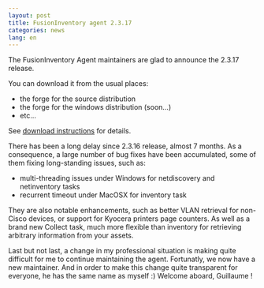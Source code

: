 ```yaml
---
layout: post
title: FusionInventory agent 2.3.17
categories: news
lang: en
---
```


The FusionInventory Agent maintainers are glad to announce the 2.3.17 release.

You can download it from the usual places:

* the forge for the source distribution
* the forge for the windows distribution (soon...)
* etc...

See [download instructions](https://documentation.fusioninventory.org/%20FusionInventory_agent/%20%20%20Installation/windows/) for details.

There has been a long delay since 2.3.16 release, almost 7 months. As a consequence, a large number of bug fixes have been accumulated, some of them fixing long-standing issues, such as:

- multi-threading issues under Windows for netdiscovery and netinventory tasks
- recurrent timeout under MacOSX for inventory task

They are also notable enhancements, such as better VLAN retrieval for non-Cisco devices, or support for Kyocera printers page counters. As well as a brand new Collect task, much more flexible than inventory for retrieving arbitrary information from your assets.

Last but not last, a change in my professional situation is making quite difficult for me to continue maintaining the agent. Fortunatly, we now have a new maintainer. And in order to make this change quite transparent for everyone, he has the same name as myself :) Welcome aboard, Guillaume !
